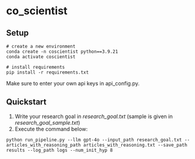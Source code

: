 # co_scientist

## Setup

```shell
# create a new environment
conda create -n coscientist python==3.9.21
conda activate coscientist

# install requirements
pip install -r requirements.txt
```

Make sure to enter your own api keys in api_config.py.

## Quickstart

1. Write your research goal in _research_goal.txt_ (sample is given in _research_goal_sample.txt_)
2. Execute the command below:
```shell
python run_pipeline.py --llm gpt-4o --input_path research_goal.txt --articles_with_reasoning_path articles_with_reasoning.txt --save_path results --log_path logs --num_init_hyp 8
```